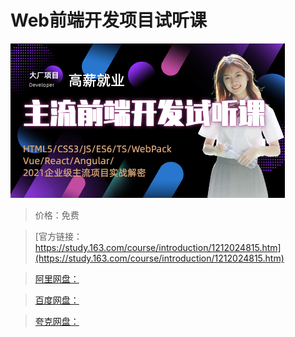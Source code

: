 # Web前端开发项目试听课

![img](../../../assets/study163/free/d84d1d0a90a84ce399cda7a052c5ce23.jpg)

> 价格：免费

> [官方链接：https://study.163.com/course/introduction/1212024815.htm](https://study.163.com/course/introduction/1212024815.htm)

> [阿里网盘：]()

> [百度网盘：]()

> [夸克网盘：]()
